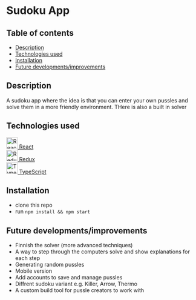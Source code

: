 # Sudoku App

## Table of contents
* [Description](#description)
* [Technologies used](#technologies-used)
* [Installation](#installation)
* [Future developments/improvements](#future-developments/improvements)

## Description
A sudoku app where the idea is that you can enter your own pussles and solve them in a more friendly environment.
THere is also a built in solver

## Technologies used
<a href="https://reactjs.org/" title="React"><img src="https://github.com/tomchen/stack-icons/blob/master/logos/react.svg" alt="React" width="30px" height="30px"></img> React</a>  
<a href="https://redux.js.org/" title="Redux"><img src="https://github.com/tomchen/stack-icons/blob/master/logos/redux.svg" alt="Redux" width="30px" height="30px"></img> Redux</a>  
<a href="https://www.typescriptlang.org/" title="TypeScript"><img src="https://github.com/tomchen/stack-icons/blob/master/logos/typescript-icon.svg" alt="TypeScript" width="30px" height="30px"></img> TypeScript</a>  

## Installation
* clone this repo 
* run `npm install && npm start`

## Future developments/improvements
* Finnish the solver (more advanced techniques)
* A way to step through the computers solve and show explanations for each step
* Generating random pussles
* Mobile version
* Add accounts to save and manage pussles
* Diffrent sudoku variant e.g. Killer, Arrow, Thermo
* A custom build tool for pussle creators to work with
